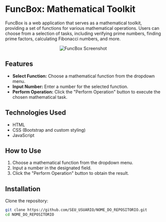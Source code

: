 # FuncBox: Mathematical Toolkit

FuncBox is a web application that serves as a mathematical toolkit, providing a set of functions for various mathematical operations. Users can choose from a selection of tasks, including verifying prime numbers, finding prime factors, calculating Fibonacci numbers, and more.

<p align="center">
  <img src="project-screenshot.png" alt="FuncBox Screenshot">
</p>

## Features

- **Select Function:** Choose a mathematical function from the dropdown menu.
- **Input Number:** Enter a number for the selected function.
- **Perform Operation:** Click the "Perform Operation" button to execute the chosen mathematical task.

## Technologies Used

- HTML
- CSS (Bootstrap and custom styling)
- JavaScript

## How to Use

1. Choose a mathematical function from the dropdown menu.
2. Input a number in the designated field.
3. Click the "Perform Operation" button to obtain the result.

## Installation

Clone the repository:

```bash
git clone https://github.com/SEU_USUARIO/NOME_DO_REPOSITORIO.git
cd NOME_DO_REPOSITORIO
